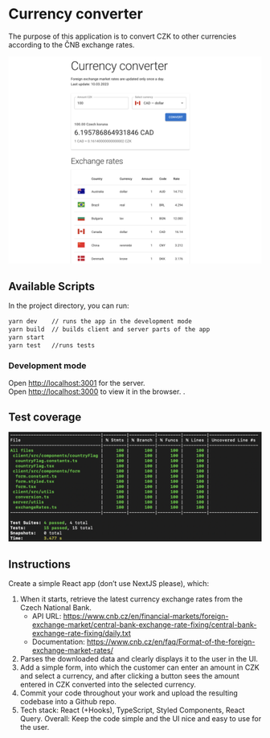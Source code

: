 # Currency converter

The purpose of this application is to convert CZK to other currencies according to the ČNB exchange rates.

![Screenshot](./doc/app.png)

## Available Scripts

In the project directory, you can run:

```
yarn dev    // runs the app in the development mode
yarn build  // builds client and server parts of the app
yarn start
yarn test   //runs tests
```

### Development mode

Open [http://localhost:3001](http://localhost:3001) for the server.\
Open [http://localhost:3000](http://localhost:3000) to view it in the browser.
.

## Test coverage

![Coverage](./doc/coverage.png)

## Instructions

Create a simple React app (don’t use NextJS please), which:

1. When it starts, retrieve the latest currency exchange rates from the Czech National Bank.
   - API URL: https://www.cnb.cz/en/financial-markets/foreign-exchange-market/central-bank-exchange-rate-fixing/central-bank-exchange-rate-fixing/daily.txt
   - Documentation: https://www.cnb.cz/en/faq/Format-of-the-foreign-exchange-market-rates/
2. Parses the downloaded data and clearly displays it to the user in the UI.
3. Add a simple form, into which the customer can enter an amount in CZK and select a currency, and after clicking a button sees the amount entered in CZK converted into the selected currency.
4. Commit your code throughout your work and upload the resulting codebase into a Github repo.
5. Tech stack: React (+Hooks), TypeScript, Styled Components, React Query.
   Overall: Keep the code simple and the UI nice and easy to use for the user.
